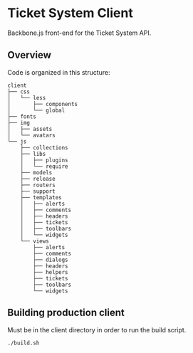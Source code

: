 # Ticket System Client

Backbone.js front-end for the Ticket System API.

## Overview

Code is organized in this structure:

```shell
client
├── css
│   └── less
│       ├── components
│       └── global
├── fonts
├── img
│   ├── assets
│   └── avatars
└── js
    ├── collections
    ├── libs
    │   ├── plugins
    │   └── require
    ├── models
    ├── release
    ├── routers
    ├── support
    ├── templates
    │   ├── alerts
    │   ├── comments
    │   ├── headers
    │   ├── tickets
    │   ├── toolbars
    │   └── widgets
    └── views
        ├── alerts
        ├── comments
        ├── dialogs
        ├── headers
        ├── helpers
        ├── tickets
        ├── toolbars
        └── widgets
```


## Building production client

Must be in the client directory in order to run the build script.

```shell
./build.sh
```